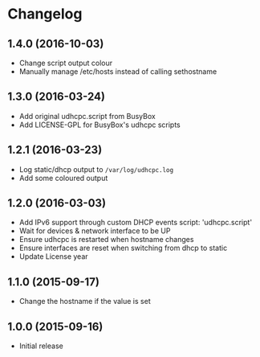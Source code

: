 # Changelog

## 1.4.0 (2016-10-03)

  * Change script output colour
  * Manually manage /etc/hosts instead of calling sethostname

## 1.3.0 (2016-03-24)

  * Add original udhcpc.script from BusyBox
  * Add LICENSE-GPL for BusyBox's udhcpc scripts

## 1.2.1 (2016-03-23)

  * Log static/dhcp output to `/var/log/udhcpc.log`
  * Add some coloured output

## 1.2.0 (2016-03-03)

  * Add IPv6 support through custom DHCP events script: 'udhcpc.script'
  * Wait for devices & network interface to be UP
  * Ensure udhcpc is restarted when hostname changes
  * Ensure interfaces are reset when switching from dhcp to static
  * Update License year

## 1.1.0 (2015-09-17)

  * Change the hostname if the value is set

## 1.0.0 (2015-09-16)

  * Initial release
